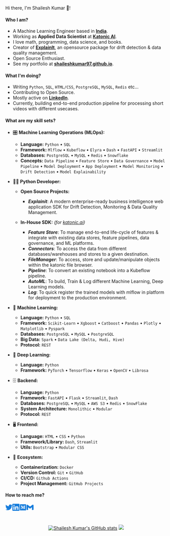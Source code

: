 Hi there, I'm Shailesh Kumar 👋!

#### Who I am?

- A Machine Learning Engineer based in **[India](https://en.wikipedia.org/wiki/India)**.
- Working as **Applied Data Scientist** at **[Katonic AI](https://katonic.ai/)**.
- I love math, programming, data science, and books.
- Creator of **[ExplainIt](https://github.com/katonic-dev/explainit)**, an opensource package for drift detection & data quality management.
- Open Source Enthusiast.
- See my portfolio at **[shaileshkumar97.github.io](https://shaileshkumar97.github.io/)**.

#### What I'm doing?

- Writing `Python`, `SQL`, `HTML/CSS`, `PostgreSQL`, `MySQL`, `Redis` etc...
- Contributing to Open Source.
- Mostly active on **[LinkedIn](https://www.linkedin.com/in/shailesh-kumar-2171a814b/)**.
- Currently, building end-to-end production pipeline for processing short videos with different usecases.

#### What are my skill sets?
- 🎛 **Machine Learning Operations (MLOps):**

  - **Language:** `Python` • `SQL`
  - **Framework:** `Mlflow` • `Kubeflow` • `Elyra` • `Dash` • `FastAPI` • `Streamlit`
  - **Databases:** `PostgreSQL` • `MySQL` • `Redis` • `Snowflake`
  - **Concepts:** `Data Pipeline` • `Feature Store` • `Data Governance` • `Model Pipeline` • `Model Deployment` • `App Deployment` • `Model Monitoring` • `Drift Detection` • `Model Explainability`

- 👨‍💻 **Python Developer:**
  - **Open Source Projects:**
    - ***Explainit***: A modern enterprise-ready business intelligence web application SDK for Drift Detection, Monitoring & Data Quality Management.

  - **In-House SDK:** *(for [katonic.ai](https://katonic.ai/))*
    - ***Feature Store***: To manage end-to-end life-cycle of features & integrate with existing data stores, feature pipelines, data governance, and ML platforms.
    - ***Connectors***: To access the data from different databases/warehouses and stores to a given destination.
    - ***FileManager***: To access, store and update/manipulate objects within the katonic file browser.
    - ***Pipeline***: To convert an existing notebook into a Kubeflow pipeline.
    - ***AutoML***: To build, Train & Log different Machine Learning, Deep Learning models.
    - ***Log***: To quick register the trained models with mlflow in platform for deployment to the production environment.

- 🧮 **Machine Learning:**

  - **Language:** `Python` • `SQL`
  - **Framework:** `Scikit-Learn` • `Xgboost` • `Catboost` • `Pandas` • `Plotly` • `Matplotlib` • `Pyspark`
  - **Databases:** `PostgreSQL` • `MySQL` • `PostgreSQL`
  - **Big Data:** `Spark` • `Data Lake (Delta, Hudi, Hive)`
  - **Protocol:** `REST`


- 🤖 **Deep Learning:**

  - **Language:** `Python`
  - **Framework:** `PyTorch` • `Tensorflow` • `Keras` • `OpenCV` • `Librosa`


- 🗄️ **Backend:**

  - **Language:** `Python`
  - **Framework:** `FastAPI` • `Flask` • `Streamlit`, `Dash`
  - **Databases:** `PostgreSQL` • `MySQL` • `AWS S3` • `Redis` • `SnowFlake`
  - **System Architecture:** `Monolithic` • `Modular`
  - **Protocol:** `REST`

- 🖥 **Frontend:**

  - **Language:** `HTML` • `CSS` • `Python`
  - **Framework/Library:** `Dash`, `Streamlit`
  - **Utils:** `Bootstrap` • `Modular CSS`

- 🎡 **Ecosystem:**
  - **Containerization:** `Docker`
  - **Version Control:** `Git` • `GitHub`
  - **CI/CD:** `Github Actions`
  - **Project Management:** `GitHub Projects`

#### How to reach me?

<a href="https://twitter.com/shailesh_kumarJ">
  <img align="left" alt="Twitter" width="22px" src="./assets/twitter.svg" />
</a>
<a href="https://www.linkedin.com/in/shailesh-kumar-2171a814b/">
  <img align="left" alt="LinkedIn" width="22px" src="./assets/linkedin.svg" />
</a>
<a href="http://medium.com/@shailesh-kumar">
  <img align="left" alt="Medium" width="22px" src="./assets/medium.svg" />
</a>
<a href="mailto:kumar.shailesh1597@gmail.com">
  <img align="left" alt="Mail" width="22px" src="./assets/gmail.svg" />
</a>

<br/>
<br/>
<br/>

<p align="center">
<a href="https://github.com/shaileshkumar97/"><img src="https://github-readme-stats.vercel.app/api?username=shaileshkumar97&show_icons=true&hide=&count_private=true&title_color=3382ed&text_color=ffffff&icon_color=3382ed&bg_color=1c1917&hide_border=true&show_icons=true" alt="Shailesh Kumar's GitHub stats" /></a>
<a href="https://github.com/shaileshkumar97/"><img src="https://github-readme-streak-stats.herokuapp.com/?user=shaileshkumar97&stroke=ffffff&background=1c1917&ring=0891b2&fire=0891b2&currStreakNum=ffffff&currStreakLabel=0891b2&sideNums=ffffff&sideLabels=ffffff&dates=ffffff&hide_border=true" /></a>
 </p>
